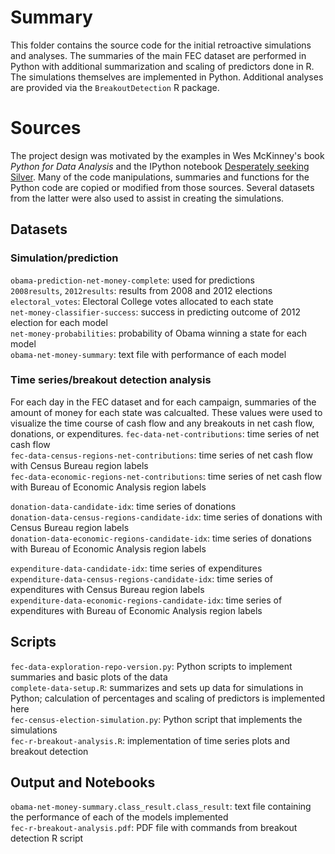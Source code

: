 # Summary
This folder contains the source code for the initial retroactive simulations and analyses. The summaries of the main FEC dataset are performed in Python with additional summarization and scaling of predictors done in R. The simulations themselves are implemented in Python. Additional analyses are provided via the `BreakoutDetection` R package.

# Sources
The project design was motivated by the examples in Wes McKinney's book *Python for Data Analysis* and the IPython notebook [Desperately seeking Silver](http://nbviewer.ipython.org/github/cs109/content/blob/master/HW2.ipynb). Many of the code manipulations, summaries and functions for the Python code are copied or modified from those sources. Several datasets from the latter were also used to assist in creating the simulations.

## Datasets

### Simulation/prediction
`obama-prediction-net-money-complete`: used for predictions  
`2008results`, `2012results`: results from 2008 and 2012 elections  
`electoral_votes`: Electoral College votes allocated to each state  
`net-money-classifier-success`: success in predicting outcome of 2012 election for each model  
`net-money-probabilities`: probability of Obama winning a state for each model  
`obama-net-money-summary`: text file with performance of each model

### Time series/breakout detection analysis
For each day in the FEC dataset and for each campaign, summaries of the amount of money for each state was calcualted. These values were used to visualize the time course of cash flow and any breakouts in net cash flow, donations, or expenditures.
`fec-data-net-contributions`: time series of net cash flow  
`fec-data-census-regions-net-contributions`: time series of net cash flow with Census Bureau region labels  
`fec-data-economic-regions-net-contributions`: time series of net cash flow with Bureau of Economic Analysis region labels  

`donation-data-candidate-idx`: time series of donations  
`donation-data-census-regions-candidate-idx`: time series of donations with Census Bureau region labels  
`donation-data-economic-regions-candidate-idx`: time series of donations with Bureau of Economic Analysis region labels  

`expenditure-data-candidate-idx`: time series of expenditures  
`expenditure-data-census-regions-candidate-idx`: time series of expenditures with Census Bureau region labels  
`expenditure-data-economic-regions-candidate-idx`: time series of expenditures with Bureau of Economic Analysis region labels  

## Scripts
`fec-data-exploration-repo-version.py`: Python scripts to implement summaries and basic plots of the data  
`complete-data-setup.R`: summarizes and sets up data for simulations in Python; calculation of percentages and scaling of predictors is implemented here  
`fec-census-election-simulation.py`: Python script that implements the simulations  
`fec-r-breakout-analysis.R`: implementation of time series plots and breakout detection

## Output and Notebooks
`obama-net-money-summary.class_result.class_result`: text file containing the performance of each of the models implemented  
`fec-r-breakout-analysis.pdf`: PDF file with commands from breakout detection R script
